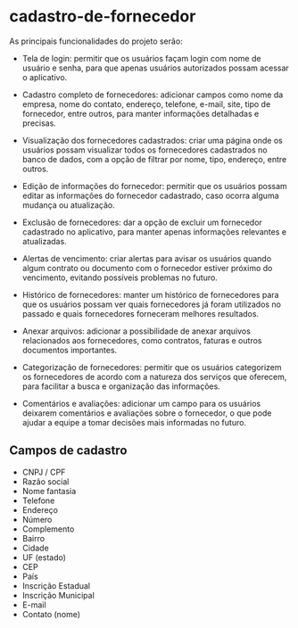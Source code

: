 # cadastro-de-fornecedor

As principais funcionalidades do projeto serão: <br>
- Tela de login: permitir que os usuários façam login com nome de usuário e senha, para que apenas usuários autorizados possam acessar o aplicativo.

- Cadastro completo de fornecedores: adicionar campos como nome da empresa, nome do contato, endereço, telefone, e-mail, site, tipo de fornecedor, entre outros, para manter informações detalhadas e precisas.

- Visualização dos fornecedores cadastrados: criar uma página onde os usuários possam visualizar todos os fornecedores cadastrados no banco de dados, com a opção de filtrar por nome, tipo, endereço, entre outros.

- Edição de informações do fornecedor: permitir que os usuários possam editar as informações do fornecedor cadastrado, caso ocorra alguma mudança ou atualização.

- Exclusão de fornecedores: dar a opção de excluir um fornecedor cadastrado no aplicativo, para manter apenas informações relevantes e atualizadas.

- Alertas de vencimento: criar alertas para avisar os usuários quando algum contrato ou documento com o fornecedor estiver próximo do vencimento, evitando possíveis problemas no futuro.

- Histórico de fornecedores: manter um histórico de fornecedores para que os usuários possam ver quais fornecedores já foram utilizados no passado e quais fornecedores forneceram melhores resultados.

- Anexar arquivos: adicionar a possibilidade de anexar arquivos relacionados aos fornecedores, como contratos, faturas e outros documentos importantes.

- Categorização de fornecedores: permitir que os usuários categorizem os fornecedores de acordo com a natureza dos serviços que oferecem, para facilitar a busca e organização das informações.

- Comentários e avaliações: adicionar um campo para os usuários deixarem comentários e avaliações sobre o fornecedor, o que pode ajudar a equipe a tomar decisões mais informadas no futuro.

## Campos de cadastro

- CNPJ / CPF
- Razão social
- Nome fantasia
- Telefone
- Endereço
- Número
- Complemento
- Bairro
- Cidade
- UF (estado)
- CEP
- País
- Inscrição Estadual
- Inscrição Municipal
- E-mail
- Contato (nome)